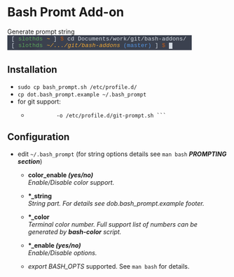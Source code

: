 Bash Promt Add-on
======
Generate prompt string  
![prompt example](bash_prompt.png)

## Installation
* ``` sudo cp bash_prompt.sh /etc/profile.d/ ```
* ``` cp dot.bash_prompt.example ~/.bash_prompt ```
* for git support:
  * ``` curl -sSL https://raw.githubusercontent.com/git/git/master/contrib/completion/git-prompt.sh \
             -o /etc/profile.d/git-prompt.sh ```

## Configuration
* edit `~/.bash_prompt` (for string options details see `man bash` _**PROMPTING section**_)
  * **color\_enable _(yes/no)_**  
    _Enable/Disable color support._
  * **\*\_string**  
    _String part. For details see dob.bash_prompt.example footer._
  * **\*\_color**  
    _Terminal color number. Full support list of numbers can be generated by **bash-color** script._
  * **\*\_enable _(yes/no)_**  
    _Enable/Disable options._

  * _export BASH\_OPTS_ supported. See `man bash` for details.
